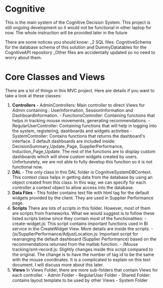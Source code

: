 # Cognitive
This is the main system of the Cognitive Decision System. This project is still ongoing development so it would not be functional in other laptop for now.
The whole instruction will be provided later in the future

There are some notices you should know:
_2 SQL files: CognitiveSchema for the database schema of this solution and DummyDatatables for the CognitiveAPI repository
_Other files are accidentally updated so no need to worry about them.

# Core Classes and Views
There are a lot of things in this MVC project. Here are details if you want to take a look at these classes:
  1. **Controllers**
    - AdminControllers: Main controller to direct Views for Admin containing : UserInformation, SessionInformation and DashboardInformation.
    - FunctionsController: Containing functions that helps in tracking mouse movements, generating recommendations.
    - RegularUserController: Containing functions that will help in logging into the system, registering, dashboards and widgets activities
    - SystemController: Contains functions that returns the dashboard's interface. 3 default dashboards are included inside: DecisionSummary_Update_Page, SupplierPerformance, Induction_Page_Update. The rest of the functions are to display custom dashboards which will show custom widgets created by users. Unfortunately, we are not able to fully develop this function so it is not functional now.
  2. **DAL** 
    - The only class in this DAL folder is CognitiveSystemDBContext. This context class helps in getting data from the database by using an object created from this class. In this way, we can specify for each controller a context object to allow access into the database. 
  3. **Data Files**
    - This folder contains text file with html tag for the default widgets provided by the client. They are used in Supplier Performance page.
  4. **Scripts**
    There are lots of scripts in this folder. However, most of them are scripts from frameworks. What we would suggest is to follow these listed scripts below since they contain most of the functionalities:
    - create-widget.js: This script contains important functions used in BI service in the CreateWidget View. More details are inside the scripts.
    - /js/SupplierPerformance/AdjustLocation.js: Important script for rearranging the default dashboard (Supplier Performance) based on the recommendations returned from the matlab function.
    - /Mouse tracking/smt-record.js: Slightly changes inside this script compared to the original. The change is to have the number of tag id to be the same with the mouse coordinates. It is a complicated to explain on this text document. I will discuss more about this later.
  5. **Views**
    In Views Folder, there are more sub-folders that contain Views for each controller.
    - Admin Folder
    - RegularUser Folder
    - Shared Folder: contains layout template to be used by other Views
    - System Folder
